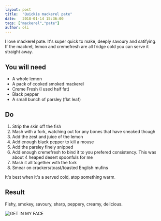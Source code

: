 ```yaml
---
layout: post
title:  "Quickie mackerel pate"
date:   2018-01-14 15:36:00
tags: ["mackerel","pate"]  
author: oli
---
```


I love mackerel pate.  It's super quick to make, deeply savoury and satifying.  If the mackrel, lemon and cremefresh are all fridge cold you can serve it straight away.

## You will need

* A whole lemon
* A pack of cooked smoked mackerel
* Creme Fresh (I used half fat)
* Black pepper
* A small bunch of parsley (flat leaf)


## Do

1. Strip the skin off the fish
2. Mash with a fork, watching out for any bones that have sneaked though
3. Add the zest and juice of the lemon
4. Add enough black pepper to kill a mouse
5. Add the parsley finely snipped
6. Add enough cremefresh to bind it to you prefered consistency.  This was about 4 heaped desert spoonfuls for me
7. Mash it all together with the fork
8. Smear on crackers/toast/toasted English mufins

It's best when it's a served cold, atop something warm.

## Result

Fishy, smokey, savoury, sharp, peppery, creamy, delicious.

![GET IN MY FACE](/images/blog/mackrel_pate.jpg)
